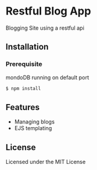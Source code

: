 # Restful Blog App

Blogging Site using a restful api

## Installation

### Prerequisite 

mondoDB running on default port

```bash
$ npm install  
```

## Features

* Managing blogs
* EJS templating

## License

Licensed under the MIT License
